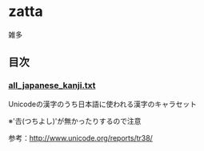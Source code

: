 # zatta
雑多

## 目次

### [all_japanese_kanji.txt](https://github.com/swigin/zatta/blob/main/all_japanese_kanji.txt)
Unicodeの漢字のうち日本語に使われる漢字のキャラセット

※'𠮷(つちよし)'が無かったりするので注意

参考：http://www.unicode.org/reports/tr38/
